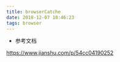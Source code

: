 ```yaml
---
title: browserCatche
date: 2018-12-07 18:46:23
tags: browser
---
```




* 参考文档

https://www.jianshu.com/p/54cc04190252
